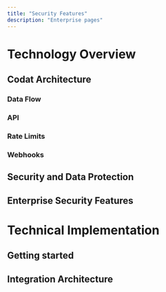 ```yaml
---
title: "Security Features"
description: "Enterprise pages"
---
```


# Technology Overview

## Codat Architecture


### Data Flow

### API

### Rate Limits

### Webhooks

## Security and Data Protection

## Enterprise Security Features

# Technical Implementation

## Getting started


## Integration Architecture
